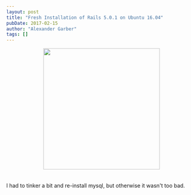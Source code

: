 ```yaml
---
layout: post
title: "Fresh Installation of Rails 5.0.1 on Ubuntu 16.04"
pubDate: 2017-02-15
author: "Alexander Garber"
tags: []
---
```


<div dir="ltr" style="text-align: left;" trbidi="on">
          <div class="separator" style="clear: both; text-align: center;"><a href="https://3.bp.blogspot.com/-cmyQhpxluTU/WKOzqjQk7CI/AAAAAAAAOEI/EX2TKbkAAnk6qQPTXpQzkOY4xzC3k2hbgCLcB/s1600/Screenshot%2Bfrom%2B2017-02-15%2B12-48-46.png" imageanchor="1" style="margin-left: 1em; margin-right: 1em;"><img border="0" height="320" src="https://3.bp.blogspot.com/-cmyQhpxluTU/WKOzqjQk7CI/AAAAAAAAOEI/EX2TKbkAAnk6qQPTXpQzkOY4xzC3k2hbgCLcB/s320/Screenshot%2Bfrom%2B2017-02-15%2B12-48-46.png" width="308"></a></div>
<br><br>I had to tinker a bit and re-install mysql, but otherwise it wasn't too bad.
        </div>
